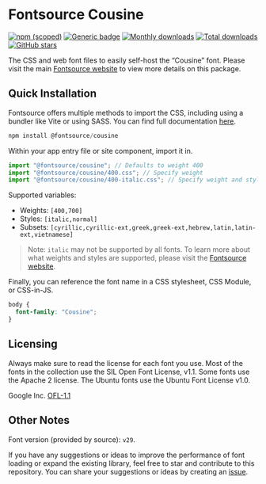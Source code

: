 # Fontsource Cousine

[![npm (scoped)](https://img.shields.io/npm/v/@fontsource/cousine?color=brightgreen)](https://www.npmjs.com/package/@fontsource/cousine) [![Generic badge](https://img.shields.io/badge/fontsource-passing-brightgreen)](https://github.com/fontsource/fontsource) [![Monthly downloads](https://badgen.net/npm/dm/@fontsource/cousine)](https://github.com/fontsource/fontsource) [![Total downloads](https://badgen.net/npm/dt/@fontsource/cousine)](https://github.com/fontsource/fontsource) [![GitHub stars](https://img.shields.io/github/stars/fontsource/fontsource.svg?style=social&label=Star)](https://github.com/fontsource/fontsource/stargazers)

The CSS and web font files to easily self-host the “Cousine” font. Please visit the main [Fontsource website](https://fontsource.org/fonts/cousine) to view more details on this package.

## Quick Installation

Fontsource offers multiple methods to import the CSS, including using a bundler like Vite or using SASS. You can find full documentation [here](https://fontsource.org/docs/getting-started/introduction).

```javascript
npm install @fontsource/cousine
```

Within your app entry file or site component, import it in.

```javascript
import "@fontsource/cousine"; // Defaults to weight 400
import "@fontsource/cousine/400.css"; // Specify weight
import "@fontsource/cousine/400-italic.css"; // Specify weight and style
```

Supported variables:
- Weights: `[400,700]`
- Styles: `[italic,normal]`
- Subsets: `[cyrillic,cyrillic-ext,greek,greek-ext,hebrew,latin,latin-ext,vietnamese]`

> Note: `italic` may not be supported by all fonts. To learn more about what weights and styles are supported, please visit the [Fontsource website](https://fontsource.org/fonts/cousine).

Finally, you can reference the font name in a CSS stylesheet, CSS Module, or CSS-in-JS.

```css
body {
  font-family: "Cousine";
}
```

## Licensing
Always make sure to read the license for each font you use. Most of the fonts in the collection use the SIL Open Font License, v1.1. Some fonts use the Apache 2 license. The Ubuntu fonts use the Ubuntu Font License v1.0.

Google Inc.
[OFL-1.1](http://scripts.sil.org/OFL)

## Other Notes
Font version (provided by source): `v29`.

If you have any suggestions or ideas to improve the performance of font loading or expand the existing library, feel free to star and contribute to this repository. You can share your suggestions or ideas by creating an [issue](https://github.com/fontsource/fontsource/issues).